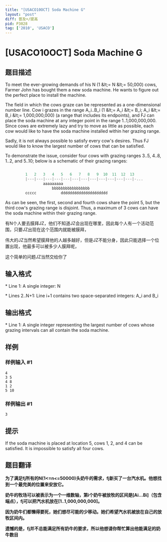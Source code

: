 ```yaml
---
title: "[USACO10OCT] Soda Machine G"
layout: "post"
diff: 普及+/提高
pid: P3028
tag: ['2010', 'USACO']
---
```

# [USACO10OCT] Soda Machine G
## 题目描述

To meet the ever-growing demands of his N (1 &amp;lt;= N &amp;lt;= 50,000) cows, Farmer John has bought them a new soda machine. He wants to figure out the perfect place to install the machine.

The field in which the cows graze can be represented as a one-dimensional number line. Cow i grazes in the range A\_i..B\_i (1 &amp;lt;= A\_i &amp;lt;= B\_i; A\_i &amp;lt;= B\_i &amp;lt;= 1,000,000,000) (a range that includes its endpoints), and FJ can place the soda machine at any integer point in the range 1..1,000,000,000.  Since cows are extremely lazy and try to move as little as possible, each cow would like to have the soda machine installed within her grazing range.

Sadly, it is not always possible to satisfy every cow's desires. Thus FJ would like to know the largest number of cows that can be satisfied.

To demonstrate the issue, consider four cows with grazing ranges 3..5, 4..8, 1..2, and 5..10; below is a schematic of their grazing ranges:

```cpp

         1   2   3   4   5   6   7   8   9  10  11  12  13
         |---|---|---|---|---|---|---|---|---|---|---|---|-...
                 aaaaaaaaa
                     bbbbbbbbbbbbbbbbb
         ccccc           ddddddddddddddddddddd
```
As can be seen, the first, second and fourth cows share the point 5, but the third cow's grazing range is disjoint.  Thus, a maximum of 3 cows can have the soda machine within their grazing range.


有N个人要去膜拜JZ，他们不知道JZ会出现在哪里，因此每个人有一个活动范围，只要JZ出现在这个范围内就能被膜拜，

伟大的JZ当然希望膜拜他的人越多越好，但是JZ不能分身，因此只能选择一个位置出现，他最多可以被多少人膜拜呢，

这个简单的问题JZ当然交给你了

## 输入格式

\* Line 1: A single integer: N

\* Lines 2..N+1: Line i+1 contains two space-separated integers: A\_i and B\_i

## 输出格式

\* Line 1: A single integer representing the largest number of cows whose grazing intervals can all contain the soda machine.

## 样例

### 样例输入 #1
```
4 
3 5 
4 8 
1 2 
5 10 

```
### 样例输出 #1
```
3 

```
## 提示

If the soda machine is placed at location 5, cows 1, 2, and 4 can be satisfied. It is impossible to satisfy all four cows.

## 题目翻译

**为了满足fj所有的N(1<=n<=50000)头奶牛的需求，fj新买了一台汽水机。他想找到一个最完美的位置来安放它。**

**奶牛的牧场可以被表示为一个一维数轴，第i个奶牛被放牧的区间是[Ai...Bi]（包含端点），fj可以把汽水机放在[1..1,000,000,000]。**

**因为奶牛们都懒得要死，她们想尽可能的少移动。她们希望汽水机被放在自己的放牧区间内。**

**遗憾的是，fj并不总能满足所有奶牛的要求，所以他想请你帮忙算出他能满足的奶牛数目**
